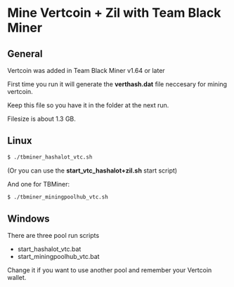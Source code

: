 
# Mine Vertcoin + Zil with Team Black Miner

## General

Vertcoin was added in Team Black Miner v1.64 or later

First time you run it will generate the **verthash.dat** file neccesary for mining vertcoin.

Keep this file so you have it in the folder at the next run.

Filesize is about 1.3 GB.

## Linux

```bash
$ ./tbminer_hashalot_vtc.sh
```

(Or you can use the **start_vtc_hashalot+zil.sh** start script)

And one for TBMiner:

```bash
$ ./tbminer_miningpoolhub_vtc.sh
```

## Windows

There are three pool run scripts
+ start_hashalot_vtc.bat
+ start_miningpoolhub_vtc.bat

Change it if you want to use another pool and remember your Vertcoin wallet.
